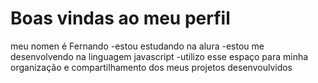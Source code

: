 # Boas vindas ao meu perfil 
meu nomen é Fernando
-estou estudando na alura
-estou me desenvolvendo na linguagem javascript
-utilizo esse espaço para minha organização e compartilhamento dos meus projetos desenvoulvidos

